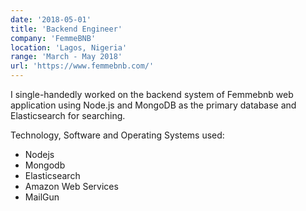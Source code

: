 ```yaml
---
date: '2018-05-01'
title: 'Backend Engineer'
company: 'FemmeBNB'
location: 'Lagos, Nigeria'
range: 'March - May 2018'
url: 'https://www.femmebnb.com/'
---
```



I single-handedly worked on the backend system of Femmebnb web application using Node.js and MongoDB as the primary database and Elasticsearch for searching.

Technology, Software and Operating Systems used:
- Nodejs
- Mongodb
- Elasticsearch
- Amazon Web Services
- MailGun
